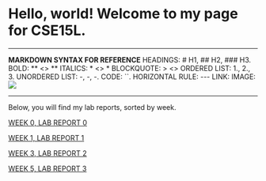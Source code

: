 # Hello, world! Welcome to my page for CSE15L. 
---
**MARKDOWN SYNTAX FOR REFERENCE**
HEADINGS: # H1, ## H2, ### H3. 
BOLD: ** <> **
ITALICS: * <> *
BLOCKQUOTE: > <>
ORDERED LIST: 1., 2., 3. 
UNORDERED LIST: -, -, -.
CODE: ``.
HORIZONTAL RULE: ---
LINK: [](link)
IMAGE: ![](image.jpg)

---

Below, you will find my lab reports, sorted by week. 

[WEEK 0, LAB REPORT 0](https://yuimoz.github.io/cse15l-lab-reports/lab-report-1-week-0.html)

[WEEK 1, LAB REPORT 1](https://yuimoz.github.io/cse15l-lab-reports/lab-report-1-week-1.html)

[WEEK 3, LAB REPORT 2](https://yuimoz.github.io/cse15l-lab-reports/lab-report-2-week-3.html)

[WEEK 5, LAB REPORT 3](/cse15l-lab-reports/lab-report-2-week-3.html)
